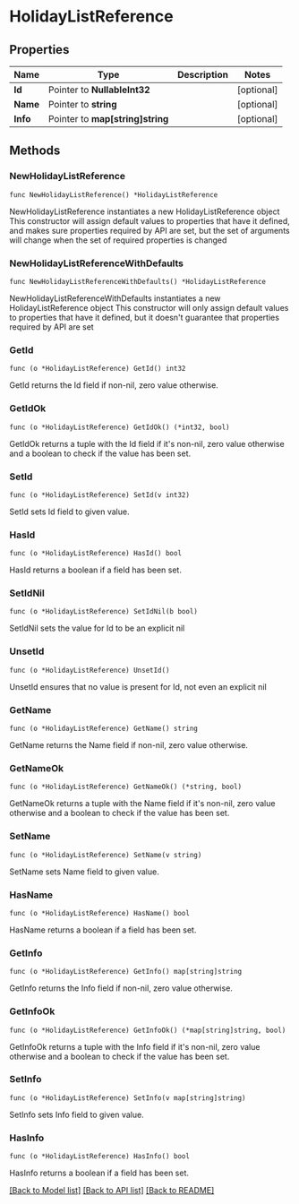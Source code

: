 # HolidayListReference

## Properties

Name | Type | Description | Notes
------------ | ------------- | ------------- | -------------
**Id** | Pointer to **NullableInt32** |  | [optional] 
**Name** | Pointer to **string** |  | [optional] 
**Info** | Pointer to **map[string]string** |  | [optional] 

## Methods

### NewHolidayListReference

`func NewHolidayListReference() *HolidayListReference`

NewHolidayListReference instantiates a new HolidayListReference object
This constructor will assign default values to properties that have it defined,
and makes sure properties required by API are set, but the set of arguments
will change when the set of required properties is changed

### NewHolidayListReferenceWithDefaults

`func NewHolidayListReferenceWithDefaults() *HolidayListReference`

NewHolidayListReferenceWithDefaults instantiates a new HolidayListReference object
This constructor will only assign default values to properties that have it defined,
but it doesn't guarantee that properties required by API are set

### GetId

`func (o *HolidayListReference) GetId() int32`

GetId returns the Id field if non-nil, zero value otherwise.

### GetIdOk

`func (o *HolidayListReference) GetIdOk() (*int32, bool)`

GetIdOk returns a tuple with the Id field if it's non-nil, zero value otherwise
and a boolean to check if the value has been set.

### SetId

`func (o *HolidayListReference) SetId(v int32)`

SetId sets Id field to given value.

### HasId

`func (o *HolidayListReference) HasId() bool`

HasId returns a boolean if a field has been set.

### SetIdNil

`func (o *HolidayListReference) SetIdNil(b bool)`

 SetIdNil sets the value for Id to be an explicit nil

### UnsetId
`func (o *HolidayListReference) UnsetId()`

UnsetId ensures that no value is present for Id, not even an explicit nil
### GetName

`func (o *HolidayListReference) GetName() string`

GetName returns the Name field if non-nil, zero value otherwise.

### GetNameOk

`func (o *HolidayListReference) GetNameOk() (*string, bool)`

GetNameOk returns a tuple with the Name field if it's non-nil, zero value otherwise
and a boolean to check if the value has been set.

### SetName

`func (o *HolidayListReference) SetName(v string)`

SetName sets Name field to given value.

### HasName

`func (o *HolidayListReference) HasName() bool`

HasName returns a boolean if a field has been set.

### GetInfo

`func (o *HolidayListReference) GetInfo() map[string]string`

GetInfo returns the Info field if non-nil, zero value otherwise.

### GetInfoOk

`func (o *HolidayListReference) GetInfoOk() (*map[string]string, bool)`

GetInfoOk returns a tuple with the Info field if it's non-nil, zero value otherwise
and a boolean to check if the value has been set.

### SetInfo

`func (o *HolidayListReference) SetInfo(v map[string]string)`

SetInfo sets Info field to given value.

### HasInfo

`func (o *HolidayListReference) HasInfo() bool`

HasInfo returns a boolean if a field has been set.


[[Back to Model list]](../README.md#documentation-for-models) [[Back to API list]](../README.md#documentation-for-api-endpoints) [[Back to README]](../README.md)


